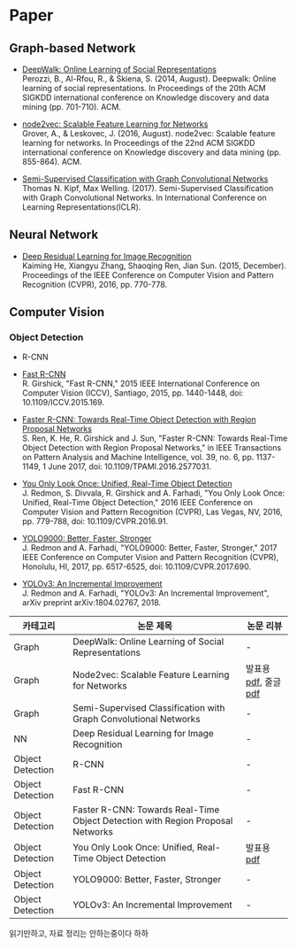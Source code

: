 # Paper

## Graph-based Network
- [DeepWalk: Online Learning of Social Representations](https://arxiv.org/pdf/1403.6652.pdf) <br>
Perozzi, B., Al-Rfou, R., & Skiena, S. (2014, August). Deepwalk: Online learning of social representations. In Proceedings of the 20th ACM SIGKDD international conference on Knowledge discovery and data mining (pp. 701-710). ACM.

- [node2vec: Scalable Feature Learning for Networks](https://cs.stanford.edu/~jure/pubs/node2vec-kdd16.pdf) <br>
Grover, A., & Leskovec, J. (2016, August). node2vec: Scalable feature learning for networks. In Proceedings of the 22nd ACM SIGKDD international conference on Knowledge discovery and data mining (pp. 855-864). ACM.

- [Semi-Supervised Classification with Graph Convolutional Networks](https://arxiv.org/pdf/1609.02907) <br>
Thomas N. Kipf, Max Welling. (2017). Semi-Supervised Classification with Graph Convolutional Networks. In International Conference on Learning Representations(ICLR).

## Neural Network
- [Deep Residual Learning for Image Recognition](https://www.cv-foundation.org/openaccess/content_cvpr_2016/papers/He_Deep_Residual_Learning_CVPR_2016_paper.pdf) <br>
Kaiming He, Xiangyu Zhang, Shaoqing Ren, Jian Sun. (2015, December). Proceedings of the IEEE Conference on Computer Vision and Pattern Recognition (CVPR), 2016, pp. 770-778.

## Computer Vision
### Object Detection
- R-CNN 
- [Fast R-CNN](https://arxiv.org/pdf/1504.08083) <br>
R. Girshick, "Fast R-CNN," 2015 IEEE International Conference on Computer Vision (ICCV), Santiago, 2015, pp. 1440-1448, doi: 10.1109/ICCV.2015.169.

- [Faster R-CNN: Towards Real-Time Object Detection with Region Proposal Networks](https://arxiv.org/pdf/1506.01497) <br>
S. Ren, K. He, R. Girshick and J. Sun, "Faster R-CNN: Towards Real-Time Object Detection with Region Proposal Networks," in IEEE Transactions on Pattern Analysis and Machine Intelligence, vol. 39, no. 6, pp. 1137-1149, 1 June 2017, doi: 10.1109/TPAMI.2016.2577031.

 - [You Only Look Once: Unified, Real-Time Object Detection](https://arxiv.org/pdf/1506.02640) <br>
 J. Redmon, S. Divvala, R. Girshick and A. Farhadi, "You Only Look Once: Unified, Real-Time Object Detection," 2016 IEEE Conference on Computer Vision and Pattern Recognition (CVPR), Las Vegas, NV, 2016, pp. 779-788, doi: 10.1109/CVPR.2016.91.
 
 - [YOLO9000: Better, Faster, Stronger](https://arxiv.org/pdf/1612.08242) <br>
 J. Redmon and A. Farhadi, "YOLO9000: Better, Faster, Stronger," 2017 IEEE Conference on Computer Vision and Pattern Recognition (CVPR), Honolulu, HI, 2017, pp. 6517-6525, doi: 10.1109/CVPR.2017.690.
 
- [YOLOv3: An Incremental Improvement](https://arxiv.org/pdf/1804.02767) <br>
J. Redmon and A. Farhadi, "YOLOv3: An Incremental Improvement", arXiv preprint arXiv:1804.02767, 2018. 



|카테고리|논문 제목|논문 리뷰|
|-----|---------|---|
|Graph|DeepWalk: Online Learning of Social Representations |-|
|Graph|Node2vec: Scalable Feature Learning for Networks | 발표용 [pdf](https://github.com/2hyes/Graph-Study/blob/main/node2vec(%EB%B0%9C%ED%91%9C%EC%9A%A9).pdf), 줄글 [pdf](https://github.com/2hyes/Graph-Study/blob/main/node2vec.pdf)|
|Graph|Semi-Supervised Classification with Graph Convolutional Networks | - |
|NN|Deep Residual Learning for Image Recognition| - |
|Object Detection|R-CNN| - |
|Object Detection|Fast R-CNN| - |
|Object Detection|Faster R-CNN: Towards Real-Time Object Detection with Region Proposal Networks| - |
|Object Detection|You Only Look Once: Unified, Real-Time Object Detection| 발표용 [pdf](https://github.com/2hyes/Papers/blob/main/YOLOv1%20발표용.pdf) |
|Object Detection|YOLO9000: Better, Faster, Stronger| - |
|Object Detection|YOLOv3: An Incremental Improvement| - |

읽기만하고, 자료 정리는 안하는중이다 하하

